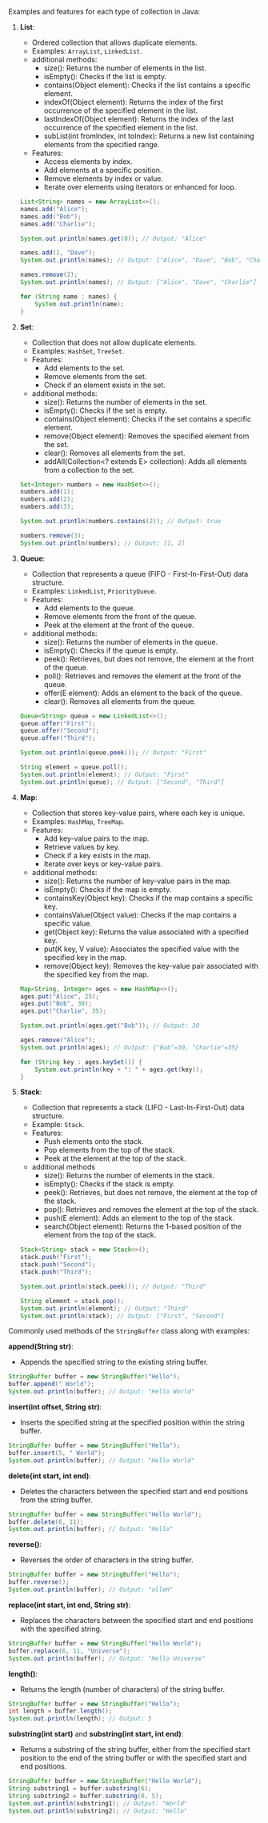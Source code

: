 Examples and features for each type of collection in Java:

1. **List**:
   - Ordered collection that allows duplicate elements.
   - Examples: `ArrayList`, `LinkedList`.
   - additional methods:
       * size(): Returns the number of elements in the list.
       * isEmpty(): Checks if the list is empty.
       * contains(Object element): Checks if the list contains a specific element.
       * indexOf(Object element): Returns the index of the first occurrence of the specified element in the list.
       * lastIndexOf(Object element): Returns the index of the last occurrence of the specified element in the list.
       * subList(int fromIndex, int toIndex): Returns a new list containing elements from the specified range.
   - Features:
     - Access elements by index.
     - Add elements at a specific position.
     - Remove elements by index or value.
     - Iterate over elements using iterators or enhanced for loop.

   ```java
   List<String> names = new ArrayList<>();
   names.add("Alice");
   names.add("Bob");
   names.add("Charlie");

   System.out.println(names.get(0)); // Output: "Alice"

   names.add(1, "Dave");
   System.out.println(names); // Output: ["Alice", "Dave", "Bob", "Charlie"]

   names.remove(2);
   System.out.println(names); // Output: ["Alice", "Dave", "Charlie"]

   for (String name : names) {
       System.out.println(name);
   }
   ```

2. **Set**:
   - Collection that does not allow duplicate elements.
   - Examples: `HashSet`, `TreeSet`.
   - Features:
     - Add elements to the set.
     - Remove elements from the set.
     - Check if an element exists in the set.
   - additional methods:
       * size(): Returns the number of elements in the set.
       * isEmpty(): Checks if the set is empty.
       * contains(Object element): Checks if the set contains a specific element.
       * remove(Object element): Removes the specified element from the set.
       * clear(): Removes all elements from the set.
       * addAll(Collection<? extends E> collection): Adds all elements from a collection to the set.

   ```java
   Set<Integer> numbers = new HashSet<>();
   numbers.add(1);
   numbers.add(2);
   numbers.add(3);

   System.out.println(numbers.contains(2)); // Output: true

   numbers.remove(3);
   System.out.println(numbers); // Output: [1, 2]
   ```

3. **Queue**:
   - Collection that represents a queue (FIFO - First-In-First-Out) data structure.
   - Examples: `LinkedList`, `PriorityQueue`.
   - Features:
     - Add elements to the queue.
     - Remove elements from the front of the queue.
     - Peek at the element at the front of the queue.
   - additional methods:
       * size(): Returns the number of elements in the queue.
       * isEmpty(): Checks if the queue is empty.
       * peek(): Retrieves, but does not remove, the element at the front of the queue.
       * poll(): Retrieves and removes the element at the front of the queue.
       * offer(E element): Adds an element to the back of the queue.
       * clear(): Removes all elements from the queue.

   ```java
   Queue<String> queue = new LinkedList<>();
   queue.offer("First");
   queue.offer("Second");
   queue.offer("Third");

   System.out.println(queue.peek()); // Output: "First"

   String element = queue.poll();
   System.out.println(element); // Output: "First"
   System.out.println(queue); // Output: ["Second", "Third"]
   ```

4. **Map**:
   - Collection that stores key-value pairs, where each key is unique.
   - Examples: `HashMap`, `TreeMap`.
   - Features:
     - Add key-value pairs to the map.
     - Retrieve values by key.
     - Check if a key exists in the map.
     - Iterate over keys or key-value pairs.
   - additional methods:
       * size(): Returns the number of key-value pairs in the map.
       * isEmpty(): Checks if the map is empty.
       * containsKey(Object key): Checks if the map contains a specific key.
       * containsValue(Object value): Checks if the map contains a specific value.
       * get(Object key): Returns the value associated with a specified key.
       * put(K key, V value): Associates the specified value with the specified key in the map.
       * remove(Object key): Removes the key-value pair associated with the specified key from the map.

   ```java
   Map<String, Integer> ages = new HashMap<>();
   ages.put("Alice", 25);
   ages.put("Bob", 30);
   ages.put("Charlie", 35);

   System.out.println(ages.get("Bob")); // Output: 30

   ages.remove("Alice");
   System.out.println(ages); // Output: {"Bob"=30, "Charlie"=35}

   for (String key : ages.keySet()) {
       System.out.println(key + ": " + ages.get(key));
   }
   ```

5. **Stack**:
   - Collection that represents a stack (LIFO - Last-In-First-Out) data structure.
   - Example: `Stack`.
   - Features:
     - Push elements onto the stack.
     - Pop elements from the top of the stack.
     - Peek at the element at the top of the stack.
   - additional methods
       * size(): Returns the number of elements in the stack.
       * isEmpty(): Checks if the stack is empty.
       * peek(): Retrieves, but does not remove, the element at the top of the stack.
       * pop(): Retrieves and removes the element at the top of the stack.
       * push(E element): Adds an element to the top of the stack.
       * search(Object element): Returns the 1-based position of the element from the top of the stack.

   ```java
   Stack<String> stack = new Stack<>();
   stack.push("First");
   stack.push("Second");
   stack.push("Third");

   System.out.println(stack.peek()); // Output: "Third"

   String element = stack.pop();
   System.out.println(element); // Output: "Third"
   System.out.println(stack); // Output: ["First", "Second"]
   ```

 Commonly used methods of the `StringBuffer` class along with examples:

**append(String str)**:
   - Appends the specified string to the existing string buffer.
   ```java
   StringBuffer buffer = new StringBuffer("Hello");
   buffer.append(" World");
   System.out.println(buffer); // Output: "Hello World"
   ```

**insert(int offset, String str)**:
   - Inserts the specified string at the specified position within the string buffer.
   ```java
   StringBuffer buffer = new StringBuffer("Hello");
   buffer.insert(5, " World");
   System.out.println(buffer); // Output: "Hello World"
   ```

**delete(int start, int end)**:
   - Deletes the characters between the specified start and end positions from the string buffer.
   ```java
   StringBuffer buffer = new StringBuffer("Hello World");
   buffer.delete(6, 11);
   System.out.println(buffer); // Output: "Hello"
   ```

**reverse()**:
   - Reverses the order of characters in the string buffer.
   ```java
   StringBuffer buffer = new StringBuffer("Hello");
   buffer.reverse();
   System.out.println(buffer); // Output: "olleH"
   ```

**replace(int start, int end, String str)**:
   - Replaces the characters between the specified start and end positions with the specified string.
   ```java
   StringBuffer buffer = new StringBuffer("Hello World");
   buffer.replace(6, 11, "Universe");
   System.out.println(buffer); // Output: "Hello Universe"
   ```

**length()**:
   - Returns the length (number of characters) of the string buffer.
   ```java
   StringBuffer buffer = new StringBuffer("Hello");
   int length = buffer.length();
   System.out.println(length); // Output: 5
   ```

**substring(int start)** and **substring(int start, int end)**:
   - Returns a substring of the string buffer, either from the specified start position to the end of the string buffer or with the specified start and end positions.
   ```java
   StringBuffer buffer = new StringBuffer("Hello World");
   String substring1 = buffer.substring(6);
   String substring2 = buffer.substring(0, 5);
   System.out.println(substring1); // Output: "World"
   System.out.println(substring2); // Output: "Hello"
